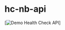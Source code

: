 # hc-nb-api
[![Demo Health Check API](https://github.com/nathanle/nathanle.github.io/blob/main/hc.gif)]
